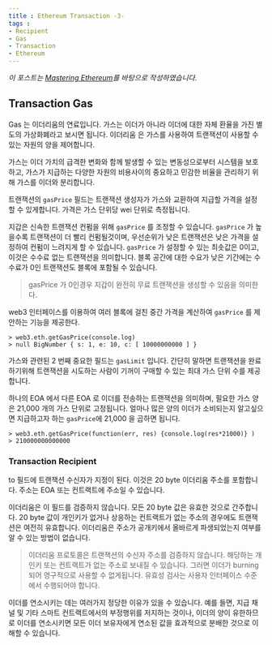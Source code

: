 ```yaml
---
title : Ethereum Transaction -3-
tags :
- Recipient
- Gas
- Transaction
- Ethereum
---
```


*이 포스트는 [Mastering Ethereum](https://github.com/ethereumbook/ethereumbook)를 바탕으로 작성하였습니다.*

## Transaction Gas

Gas 는 이더리움의 연료입니다. 가스는 이더가 아니라 이더에 대한 자체 환율을 가진 별도의 가상화폐라고 보시면 됩니다. 이더리움 은 가스를 사용하여 트랜잭션이 사용할 수 있는 자원의 양을 제어합니다.

가스는 이더 가치의 급격한 변화와 함께 발생할 수 있는 변동성으로부터 시스템을 보호하고, 가스가 지급하는 다양한 자원의 비용사이의 중요하고 민감한 비율을 관리하기 위해 가스를 이더와 분리합니다.

트랜잭션의 `gasPrice` 필드는 트랜잭션 생성자가 가스와 교환하여 지급할 가격을 설정할 수 있게합니다. 가격은 가스 단위당 wei 단위로 측정됩니다.

지갑은 신속한 트랜잭션 컨펌을 위해 `gasPrice` 를 조정할 수 있습니다. `gasPrice` 가 높을수록 트랜잭션이 더 빨리 컨펌될것이며, 우선순위가 낮은 트랜잭션은 낮은 가격을 설정하여 컨펌이 느려지게 할 수 있습니다. `gasPrice` 가 설정할 수 있는 최솟값은 0이고, 이것은 수수료 없는 트랜잭션을 의미합니다. 블록 공간에 대한 수요가 낮은 기간에는 수수료가 0인 트랜잭션도 블록에 포함될 수 있습니다.

> gasPrice 가 0인경우 지갑이 완전히 무료 트랜잭션을 생성할 수 있음을 의미한다.

web3 인터페이스를 이용하여 여러 블록에 걸친 중간 가격을 계산하여 `gasPrice` 를 제안하는 기능을 제공한다.

```shell
> web3.eth.getGasPrice(console.log)
> null BigNumber { s: 1, e: 10, c: [ 10000000000 ] }
```

가스와 관련된 2 번째 중요한 필드는 `gasLimit` 입니다. 간단히 말하면 트랜잭션을 완료하기위해 트랜잭션을 시도하는 사람이 기꺼이 구매할 수 있는 최대 가스 단위 수를 제공합니다.

하나의 EOA 에서 다른 EOA 로 이더를 전송하는 트랜잭션을 의미하며, 필요한 가스 양은 21,000 개의 가스 단위로 고정됩니다. 얼마나 많은 양의 이더가 소비되는지 알고싶으면 지급하고자 하는 `gasPrice`에 21,000 을 곱하면 됩니다.


```shell
> web3.eth.getGasPrice(function(err, res) {console.log(res*21000)} )
> 210000000000000
```

### Transaction Recipient

to 필드에 트랜잭션 수신자가 지정이 된다. 이것은 20 byte 이더리움 주소를 포함합니다. 주소는 EOA 또는 컨트랙트에 주소일 수 있습니다.

이더리움은 이 필드를 검증하지 않습니다. 모든 20 byte 값은 유효한 것으로 간주합니다. 20 byte 값이 개인키가 없거나 상응하는 컨트랙트가 없는 주소의 경우에도 트랜잭션은 여전히 유효합니다. 이더리움은 주소가 공개키에서 올바르게 파생되었는지 여부를 알 수 있는 방법이 없습니다.

> 이더리움 프로토콜은 트랜잭션의 수신자 주소를 검증하지 않습니다. 해당하는 개인키 또는 컨트랙트가 없는 주소로 보내질 수 있습니다. 그러면 이더가 burning 되어 영구적으로 사용할 수 없게됩니다. 유효성 검사는 사용자 인터페이스 수준에서 수행되어야 합니다.

이더를 연소시키는 데는 여러가지 정당한 이유가 있을 수 있습니다. 예를 들면, 지급 채널 및 기타 스마트 컨트랙트에서의 부정행위를 저지하는 것이나, 이더의 양이 유한하므로 이더를 연소시키면 모든 이더 보유자에게 연소된 값을 효과적으로 분배한 것으로 이해할 수 있습니다.